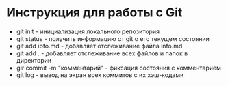 # Инструкция  для работы с Git

* git init - инициализация локального репозитория
* git status - получить информацию от git о его текущем состоянии
* git add ibfo.md - добавляет отслеживание файла info.md
* git add . - добавляет отслеживание всех  файлов и папок в директории
* gir commit -m "комментарий" - фиксация состояния с комментарием
* git log - вывод на экран всех коммитов с их хэш-кодами